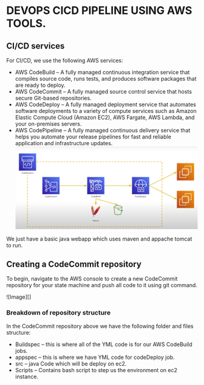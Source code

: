 # DEVOPS CICD PIPELINE USING AWS TOOLS.

## CI/CD services

For CI/CD, we use the following AWS services: 

* AWS CodeBuild – A fully managed continuous integration service that compiles source code, runs tests, and produces software packages that are ready to deploy.
* AWS CodeCommit – A fully managed source control service that hosts secure Git-based repositories.
* AWS CodeDeploy – A fully managed deployment service that automates software deployments to a variety of compute services such as Amazon Elastic Compute Cloud 
  (Amazon EC2), AWS Fargate, AWS Lambda, and your on-premises servers.
* AWS CodePipeline – A fully managed continuous delivery service that helps you automate your release pipelines for fast and reliable application and infrastructure 
  updates.
![image](https://github.com/Glenrodrigues/AWS_devops_Practice/blob/main/java%20cicd/main.png)

We just have a basic java webapp which uses maven and appache tomcat to run.

## Creating a CodeCommit repository

 To begin, navigate to the AWS console to create a new CodeCommit repository for your state machine and push all code to it using git command.

 ![Image][]
### Breakdown of repository structure

In the CodeCommit repository above we have the following folder and files structure:
* Buildspec – this is where all of the YML code is for our AWS CodeBuild jobs.
* appspec – this is where we have YML code for codeDeploy job.
* src – java Code which will be deploy on ec2.
* Scripts – Contains bash script to step us the environment on ec2 instance.

  
